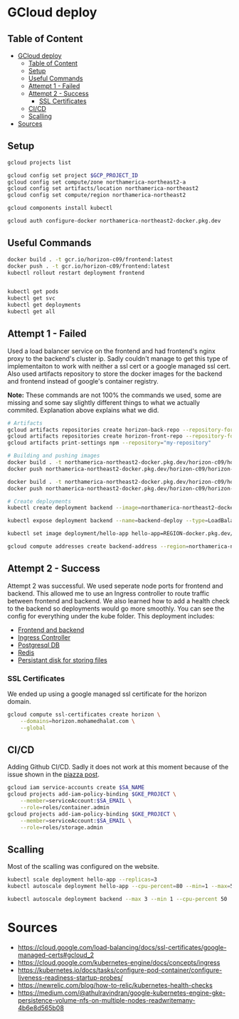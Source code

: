 # GCloud deploy

## Table of Content
- [GCloud deploy](#gcloud-deploy)
  - [Table of Content](#table-of-content)
  - [Setup](#setup)
  - [Useful Commands](#useful-commands)
  - [Attempt 1 - Failed](#attempt-1---failed)
  - [Attempt 2 - Success](#attempt-2---success)
    - [SSL Certificates](#ssl-certificates)
  - [CI/CD](#cicd)
  - [Scalling](#scalling)
- [Sources](#sources)

## Setup
```sh
gcloud projects list

gcloud config set project $GCP_PROJECT_ID
gcloud config set compute/zone northamerica-northeast2-a
gcloud config set artifacts/location northamerica-northeast2
gcloud config set compute/region northamerica-northeast2

gcloud components install kubectl

gcloud auth configure-docker northamerica-northeast2-docker.pkg.dev
```

## Useful Commands
```sh
docker build . -t gcr.io/horizon-c09/frontend:latest
docker push . -t gcr.io/horizon-c09/frontend:latest
kubectl rollout restart deployment frontend


kubectl get pods
kubectl get svc
kubectl get deployments
kubectl get all
```

## Attempt 1 - Failed
Used a load balancer service on the frontend and had frontend's nginx proxy to the backend's cluster ip.
Sadly couldn't manage to get this type of implementaiton to work with neither a ssl cert or a google managed ssl cert. Also used artifacts repository to store the docker images for the backend and frontend instead of google's container registry.

**Note:** These commands are not 100% the commands we used, some are missing and some say slightly different things to what we actually commited. Explanation above explains what we did.
```sh
# Artifacts
gcloud artifacts repositories create horizon-back-repo --repository-format=docker
gcloud artifacts repositories create horizon-front-repo --repository-format=docker
gcloud artifacts print-settings npm --repository="my-repository"

# Building and pushing images
docker build . -t northamerica-northeast2-docker.pkg.dev/horizon-c09/horizon-back-repo/backend:v1
docker push northamerica-northeast2-docker.pkg.dev/horizon-c09/horizon-back-repo/backend:v1

docker build . -t northamerica-northeast2-docker.pkg.dev/horizon-c09/horizon-front-repo/frontend:v1
docker push northamerica-northeast2-docker.pkg.dev/horizon-c09/horizon-front-repo/frontend:v1

# Create deployments
kubectl create deployment backend --image=northamerica-northeast2-docker.pkg.dev/horizon-c09/horizon-back-repo/backend:v1

kubectl expose deployment backend --name=backend-deploy --type=LoadBalancer --port=80

kubectl set image deployment/hello-app hello-app=REGION-docker.pkg.dev/${PROJECT_ID}/hello-repo/hello-app:v2

gcloud compute addresses create backend-address --region=northamerica-northeast2
```
## Attempt 2 - Success
Attempt 2 was successful. We used seperate node ports for frontend and backend. This allowed me to use an Ingress controller to route traffic between frontend and backend. We also learned how to add a health check to the backend so deployments would go more smoothly. You can see the config for everything under the kube folder.
This deployment includes:
- [Frontend and backend](/kube/deployment.yml)
- [Ingress Controller](kube/ingress.yml)
- [Postgresql DB](/kube/psql.yml)
- [Redis](/kube/redis.yml)
- [Persistant disk for storing files](/kube/volume.yml)


### SSL Certificates
We ended up using a google managed ssl certificate for the horizon domain.

```sh
gcloud compute ssl-certificates create horizon \
    --domains=horizon.mohamedhalat.com \
    --global
```

## CI/CD
Adding Github CI/CD. Sadly it does not work at this moment because of the issue shown in the [piazza post](https://piazza.com/class/kxgjicgvryu3h8?cid=423).
```sh
gcloud iam service-accounts create $SA_NAME
gcloud projects add-iam-policy-binding $GKE_PROJECT \
	--member=serviceAccount:$SA_EMAIL \
	--role=roles/container.admin
gcloud projects add-iam-policy-binding $GKE_PROJECT \
	--member=serviceAccount:$SA_EMAIL \
	--role=roles/storage.admin
```

## Scalling
Most of the scalling was configured on the website.

```sh
kubectl scale deployment hello-app --replicas=3
kubectl autoscale deployment hello-app --cpu-percent=80 --min=1 --max=5

kubectl autoscale deployment backend --max 3 --min 1 --cpu-percent 50
```

# Sources
- https://cloud.google.com/load-balancing/docs/ssl-certificates/google-managed-certs#gcloud_2
- https://cloud.google.com/kubernetes-engine/docs/concepts/ingress
- https://kubernetes.io/docs/tasks/configure-pod-container/configure-liveness-readiness-startup-probes/
- https://newrelic.com/blog/how-to-relic/kubernetes-health-checks
- https://medium.com/@athulravindran/google-kubernetes-engine-gke-persistence-volume-nfs-on-multiple-nodes-readwritemany-4b6e8d565b08